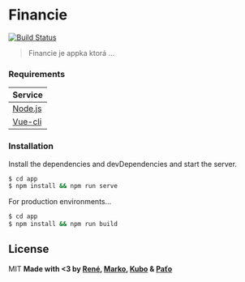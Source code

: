 # Financie

[![Build Status](https://travis-ci.org/joemccann/dillinger.svg?branch=master)](https://travis-ci.org/joemccann/dillinger)

> Financie je appka ktorá ...
>
### Requirements
| Service |
| ------ |
| [Node.js](https://nodejs.org/) |
| [Vue-cli](https://cli.vuejs.org/) |

### Installation

Install the dependencies and devDependencies and start the server.
```sh
$ cd app
$ npm install && npm run serve
```

For production environments…
```sh
$ cd app
$ npm install && npm run build
```


License
----

MIT
**Made with <3 by [René](https://github.com/Rene1998), [Marko](https://github.com/MarkoHrivnak), [Kubo](https://github.com/KuKo-G) & [Paťo](https://github.com/mihi23)**
